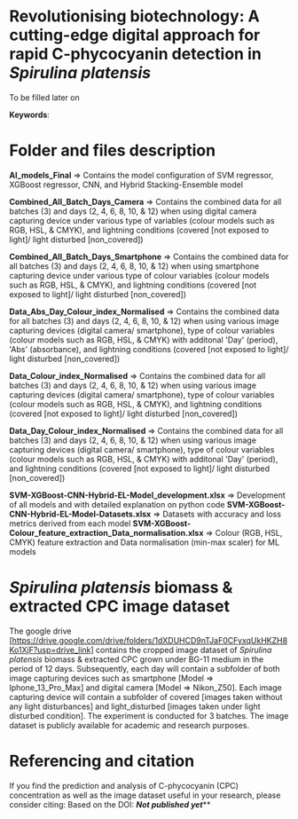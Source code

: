 # Revolutionising biotechnology: A cutting-edge digital approach for rapid C-phycocyanin detection in _Spirulina platensis_

To be filled later on

**Keywords**: 

# Folder and files description

**AI_models_Final** => Contains the model configuration of SVM regressor, XGBoost regressor, CNN, and Hybrid Stacking-Ensemble model

**Combined_All_Batch_Days_Camera** => Contains the combined data for all batches (3) and days (2, 4, 6, 8, 10, & 12) when using digital camera capturing device under various type of variables (colour models such as RGB, HSL, & CMYK), and lightning conditions (covered [not exposed to light]/ light disturbed [non_covered])

**Combined_All_Batch_Days_Smartphone** => Contains the combined data for all batches (3) and days (2, 4, 6, 8, 10, & 12) when using smartphone capturing device under various type of colour variables (colour models such as RGB, HSL, & CMYK), and lightning conditions (covered [not exposed to light]/ light disturbed [non_covered])

**Data_Abs_Day_Colour_index_Normalised** => Contains the combined data for all batches (3) and days (2, 4, 6, 8, 10, & 12) when using various image capturing devices (digital camera/ smartphone), type of colour variables (colour models such as RGB, HSL, & CMYK) with additonal 'Day' (period),  'Abs' (absorbance), and lightning conditions (covered [not exposed to light]/ light disturbed [non_covered])

**Data_Colour_index_Normalised** => Contains the combined data for all batches (3) and days (2, 4, 6, 8, 10, & 12) when using various image capturing devices (digital camera/ smartphone), type of colour variables (colour models such as RGB, HSL, & CMYK), and lightning conditions (covered [not exposed to light]/ light disturbed [non_covered])

**Data_Day_Colour_index_Normalised** => Contains the combined data for all batches (3) and days (2, 4, 6, 8, 10, & 12) when using various image capturing devices (digital camera/ smartphone), type of colour variables (colour models such as RGB, HSL, & CMYK) with additonal 'Day' (period), and lightning conditions (covered [not exposed to light]/ light disturbed [non_covered])

**SVM-XGBoost-CNN-Hybrid-EL-Model_development.xlsx** => Development of all models and with detailed explanation on python code
**SVM-XGBoost-CNN-Hybrid-EL-Model-Datasets.xlsx** => Datasets with accuracy and loss metrics derived from each model 
**SVM-XGBoost-Colour_feature_extraction_Data_normalisation.xlsx** => Colour (RGB, HSL, CMYK) feature extraction and Data normalisation (min-max scaler) for ML models

# _Spirulina platensis_ biomass & extracted CPC image dataset
The google drive [https://drive.google.com/drive/folders/1dXDUHCD9nTJaF0CFyxqUkHKZH8Ko1XjF?usp=drive_link] contains the cropped image dataset of _Spirulina platensis_ biomass & extracted CPC grown under BG-11 medium in the period of 12 days. Subsequently, each day will contain a subfolder of both image capturing devices such as smartphone [Model => Iphone_13_Pro_Max] and digital camera [Model => Nikon_Z50]. Each image capturing device will contain a subfolder of covered [images taken without any light disturbances] and light_disturbed [images taken under light disturbed condition]. The experiment is conducted for 3 batches. The image dataset is publicly available for academic and research purposes.

# Referencing and citation
If you find the prediction and analysis of C-phycocyanin (CPC) concentration as well as the image dataset useful in your research, please consider citing: Based on the DOI: *********Not published yet***********
